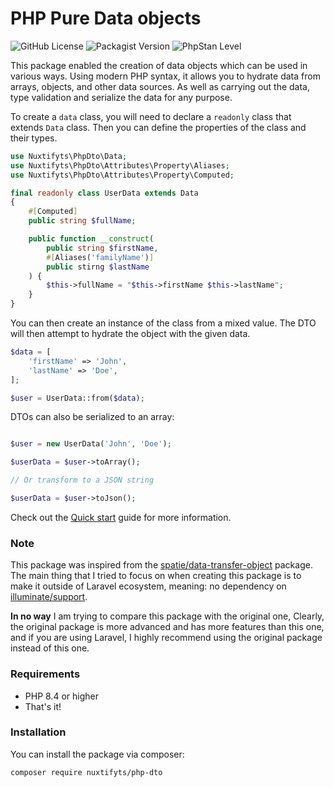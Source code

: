 # PHP Pure Data objects

![GitHub License](https://img.shields.io/github/license/nuxtifyts/php-dto?style=for-the-badge)
![Packagist Version](https://img.shields.io/packagist/v/nuxtifyts/php-dto?style=for-the-badge)
![PhpStan Level](https://img.shields.io/badge/PHPStan-level%2010-brightgreen.svg?style=for-the-badge)

This package enabled the creation of data objects which can be used in various ways. 
Using modern PHP syntax, it allows you to hydrate data from arrays, objects, and other data sources.
As well as carrying out the data, type validation and serialize the data for any purpose.

To create a `data` class, you will need to declare a `readonly` class that extends `Data` class.
Then you can define the properties of the class and their types.

```php
use Nuxtifyts\PhpDto\Data;
use Nuxtifyts\PhpDto\Attributes\Property\Aliases;
use Nuxtifyts\PhpDto\Attributes\Property\Computed;

final readonly class UserData extends Data
{
    #[Computed]
    public string $fullName;

    public function __construct(
        public string $firstName,
        #[Aliases('familyName')]
        public stirng $lastName
    ) {
        $this->fullName = "$this->firstName $this->lastName";
    }
}
```

You can then create an instance of the class from a mixed value. The DTO will then attempt to hydrate the object with the given data.

```php
$data = [
    'firstName' => 'John',
    'lastName' => 'Doe',
];

$user = UserData::from($data);
```

DTOs can also be serialized to an array:

```php

$user = new UserData('John', 'Doe');

$userData = $user->toArray();

// Or transform to a JSON string

$userData = $user->toJson();

```

Check out the [Quick start](https://github.com/nuxtifyts/php-dto/blob/main/docs/Quickstart.md) guide for more information.

### Note

This package was inspired from the [spatie/data-transfer-object](https://github.com/spatie/laravel-data) package.
The main thing that I tried to focus on when creating this package is to make it outside of Laravel ecosystem, 
meaning: no dependency on [illuminate/support](https://github.com/illuminate/support).

**In no way** I am trying to compare this package with the original one,
Clearly, the original package is more advanced and has more features than this one,
and if you are using Laravel, I highly recommend using the original package instead of this one.

### Requirements

- PHP 8.4 or higher
- That's it!

### Installation

You can install the package via composer:

```bash
composer require nuxtifyts/php-dto
```
